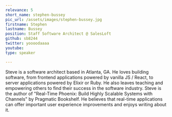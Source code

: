 ```yaml
---
relevance: 5
short_name: stephen-bussey
pic_url: /assets/images/stephen-bussey.jpg
firstname: Stephen
lastname: Bussey
position: Staff Software Architect @ SalesLoft
github: sb8244
twitter: yoooodaaaa
youtube: 
type: speaker

---
```

<p>Steve is a software architect based in Atlanta, GA. He loves building software, from frontend applications powered by vanilla JS / React, to server applications powered by Elixir or Ruby. He also leaves teaching and empowering others to find their success in the software industry. Steve is the author of "Real-Time Phoenix: Build Highly Scalable Systems with Channels" by Pragmatic Bookshelf. He believes that real-time applications can offer important user experience improvements and enjoys writing about it.</p>
